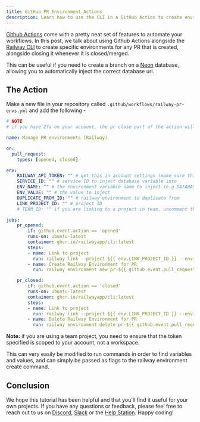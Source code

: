```yaml
---
title: GitHub PR Environment Actions
description: Learn how to use the CLI in a GitHub Action to create environments for PRs
---
```


[Github Actions](https://github.com/features/actions) come with a pretty neat set of features to automate your workflows. In this post, we talk about using Github Actions alongside the [Railway CLI](https://github.com/railwayapp/cli) to create specific environments for any PR that is created, alongside closing it whenever it is closed/merged.

This can be useful if you need to create a branch on a [Neon](https://neon.tech) database, allowing you to automatically inject the correct database url.

## The Action

Make a new file in your repository called `.github/workflows/railway-pr-envs.yml` and add the following -

```yaml
# NOTE
# if you have 2fa on your account, the pr close part of the action will hang (due to 2fa not being supported non-interactively)

name: Manage PR environments (Railway)

on:
  pull_request:
    types: [opened, closed]

env:
    RAILWAY_API_TOKEN: "" # get this in account settings (make sure this is NOT a project token), and scope it to your account (not a workspace)
    SERVICE_ID: "" # service ID to inject database variable into
    ENV_NAME: "" # the environment variable name to inject (e.g DATABASE_URL)
    ENV_VALUE: "" # the value to inject
    DUPLICATE_FROM_ID: "" # railway environment to duplicate from
    LINK_PROJECT_ID: "" # project ID
    # TEAM_ID: "" if you are linking to a project in team, uncomment this

jobs:
    pr_opened:
        if: github.event.action == 'opened'
        runs-on: ubuntu-latest
        container: ghcr.io/railwayapp/cli:latest
        steps:
        - name: Link to project
          run: railway link --project ${{ env.LINK_PROJECT_ID }} --environment ${{ env.DUPLICATE_FROM_ID }} # --team ${{ env.TEAM_ID }} # uncomment this if you are linking to a team project  
        - name: Create Railway Environment for PR
          run: railway environment new pr-${{ github.event.pull_request.number }} --copy ${{ env.DUPLICATE_FROM_ID }} --service-variable ${{ env.SERVICE_ID }} "${{ env.ENV_NAME }}=${{ env.ENV_VALUE }}"

    pr_closed:
        if: github.event.action == 'closed'
        runs-on: ubuntu-latest
        container: ghcr.io/railwayapp/cli:latest
        steps:
        - name: Link to project
          run: railway link --project ${{ env.LINK_PROJECT_ID }} --environment ${{ env.DUPLICATE_FROM_ID }} # --team ${{ env.TEAM_ID }} # uncomment this if you are linking to a team project       
        - name: Delete Railway Environment for PR
          run: railway environment delete pr-${{ github.event.pull_request.number }} || true
```

**Note:** if you are using a team project, you need to ensure that the token specified is scoped to your account, not a workspace.

This can very easily be modified to run commands in order to find variables and values, and can simply be passed as flags to the railway environment create command.

## Conclusion

We hope this tutorial has been helpful and that you'll find it useful for your own projects. If you have any questions or feedback, please feel free to reach out to us on [Discord](https://discord.gg/railway), [Slack](/reference/support#slack) or the [Help Station](https://help.railway.com). Happy coding!

